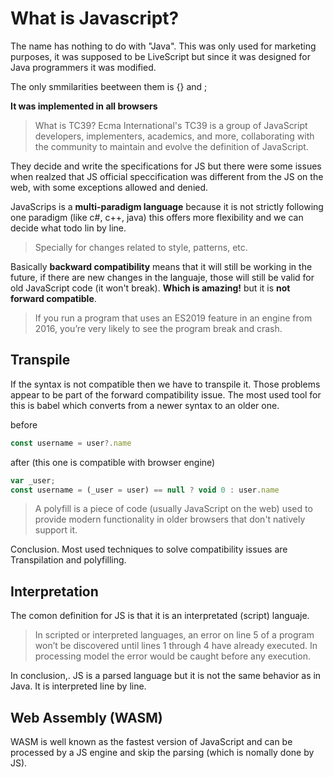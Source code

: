 # What is Javascript?

The name has nothing to do with "Java". This was only used for marketing purposes, it was supposed to be  LiveScript but since it was designed for Java programmers it was modified. 

The only smmilarities beetween them is {} and ;

**It was implemented in all browsers**

> What is TC39?
> Ecma International's TC39 is a group of JavaScript developers, implementers, academics, and more, collaborating with the community to maintain and evolve the definition of JavaScript.

They decide and write the specifications for JS but there were some issues when realzed that JS official speccification was different from the JS on the web, with some exceptions allowed and denied.

JavaScrips is a **multi-paradigm language** because it is not strictly following  one paradigm (like c#, c++, java) this offers more flexibility and we can decide what todo lin by line. 

> Specially for changes related to style, patterns, etc.

Basically **backward compatibility** means that it will still be working in the future, if there are new changes in the languaje, those will still be valid for old JavaScript code (it won't break). **Which is amazing!** but it is **not forward compatible**.

> If you run a program that uses
an ES2019 feature in an engine from 2016, you’re very likely
to see the program break and crash.

## Transpile 
If the syntax is not compatible then we have to transpile it. Those problems appear to be part of the forward compatibility issue. The most used tool for this is babel which converts from a newer syntax to an older one. 

before
```javascript
const username = user?.name
```

after (this one is compatible with browser engine)
```javascript
var _user;
const username = (_user = user) == null ? void 0 : user.name
```

> A polyfill is a piece of code (usually JavaScript on the web) used to provide modern functionality in older browsers that don't natively support it.

Conclusion. Most used techniques to solve compatibility issues are Transpilation and polyfilling.

## Interpretation

The comon definition for JS is that it is an interpretated (script) languaje. 

> In scripted or interpreted languages, an error on line 5 of a
program won’t be discovered until lines 1 through 4 have
already executed. In processing model the error would be caught before any execution. 

In conclusion,. JS is a parsed language but it is not the same behavior as in Java. It is interpreted line by line.

## Web Assembly (WASM)

WASM is well known as the fastest version of JavaScript and can be processed by a JS engine and skip the parsing (which is nomally done by JS). 
